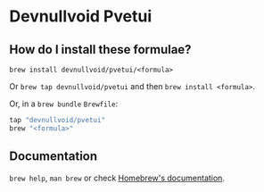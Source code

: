 # Devnullvoid Pvetui

## How do I install these formulae?

`brew install devnullvoid/pvetui/<formula>`

Or `brew tap devnullvoid/pvetui` and then `brew install <formula>`.

Or, in a `brew bundle` `Brewfile`:

```ruby
tap "devnullvoid/pvetui"
brew "<formula>"
```

## Documentation

`brew help`, `man brew` or check [Homebrew's documentation](https://docs.brew.sh).
